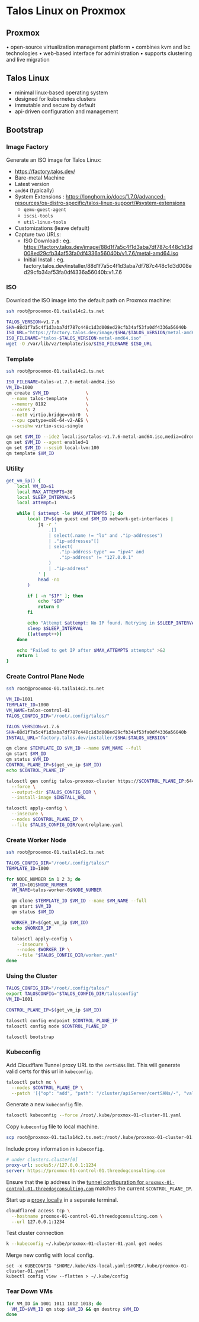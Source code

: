 # Talos Linux on Proxmox

## Proxmox

• open-source virtualization management platform
• combines kvm and lxc technologies
• web-based interface for administration
• supports clustering and live migration

## Talos Linux

- minimal linux-based operating system
- designed for kubernetes clusters
- immutable and secure by default
- api-driven configuration and management

## Bootstrap

### Image Factory

Generate an ISO image for Talos Linux:

- https://factory.talos.dev/
- Bare-metal Machine
- Latest version
- `amd64` (typically)
- System Extensions : https://longhorn.io/docs/1.7.0/advanced-resources/os-distro-specific/talos-linux-support/#system-extensions
  - `qemu-guest-agent`
  - `iscsi-tools`
  - `util-linux-tools`
- Customizations (leave default)
- Capture two URLs:
  - ISO Download : eg. https://factory.talos.dev/image/88d1f7a5c4f1d3aba7df787c448c1d3d008ed29cfb34af53fa0df4336a56040b/v1.7.6/metal-amd64.iso
  - Initial Install : eg. factory.talos.dev/installer/88d1f7a5c4f1d3aba7df787c448c1d3d008ed29cfb34af53fa0df4336a56040b:v1.7.6

### ISO

Download the ISO image into the default path on Proxmox machine:

```bash
ssh root@prooxmox-01.taila14c2.ts.net

TALOS_VERSION=v1.7.6
SHA=88d1f7a5c4f1d3aba7df787c448c1d3d008ed29cfb34af53fa0df4336a56040b
ISO_URL="https://factory.talos.dev/image/$SHA/$TALOS_VERSION/metal-amd64.iso"
ISO_FILENAME="talos-$TALOS_VERSION-metal-amd64.iso"
wget -O /var/lib/vz/template/iso/$ISO_FILENAME $ISO_URL
```

### Template

```bash
ssh root@prooxmox-01.taila14c2.ts.net

ISO_FILENAME=talos-v1.7.6-metal-amd64.iso
VM_ID=1000
qm create $VM_ID              \
  --name talos-template       \
  --memory 8192               \
  --cores 2                   \
  --net0 virtio,bridge=vmbr0  \
  --cpu cputype=x86-64-v2-AES \
  --scsihw virtio-scsi-single

qm set $VM_ID --ide2 local:iso/talos-v1.7.6-metal-amd64.iso,media=cdrom
qm set $VM_ID --agent enabled=1
qm set $VM_ID --scsi0 local-lvm:100
qm template $VM_ID
```

### Utility

```bash
get_vm_ip() {
    local VM_ID=$1
    local MAX_ATTEMPTS=30
    local SLEEP_INTERVAL=5
    local attempt=1

    while [ $attempt -le $MAX_ATTEMPTS ]; do
        local IP=$(qm guest cmd $VM_ID network-get-interfaces |
            jq -r '
                .[]
                | select(.name != "lo" and ."ip-addresses")
                | ."ip-addresses"[]
                | select(
                    ."ip-address-type" == "ipv4" and
                    ."ip-address" != "127.0.0.1"
                )
                | ."ip-address"
            ' |
            head -n1
        )

        if [ -n "$IP" ]; then
            echo "$IP"
            return 0
        fi

        echo "Attempt $attempt: No IP found. Retrying in $SLEEP_INTERVAL seconds..." >&2
        sleep $SLEEP_INTERVAL
        ((attempt++))
    done

    echo "Failed to get IP after $MAX_ATTEMPTS attempts" >&2
    return 1
}
```

### Create Control Plane Node

```bash
ssh root@prooxmox-01.taila14c2.ts.net

VM_ID=1001
TEMPLATE_ID=1000
VM_NAME=talos-control-01
TALOS_CONFIG_DIR="/root/.config/talos/"

TALOS_VERSION=v1.7.6
SHA=88d1f7a5c4f1d3aba7df787c448c1d3d008ed29cfb34af53fa0df4336a56040b
INSTALL_URL="factory.talos.dev/installer/$SHA:$TALOS_VERSION"

qm clone $TEMPLATE_ID $VM_ID --name $VM_NAME --full
qm start $VM_ID
qm status $VM_ID
CONTROL_PLANE_IP=$(get_vm_ip $VM_ID)
echo $CONTROL_PLANE_IP

talosctl gen config talos-proxmox-cluster https://$CONTROL_PLANE_IP:6443 \
  --force \
  --output-dir $TALOS_CONFIG_DIR \
  --install-image $INSTALL_URL

talosctl apply-config \
  --insecure \
  --nodes $CONTROL_PLANE_IP \
  --file $TALOS_CONFIG_DIR/controlplane.yaml
```

### Create Worker Node

```bash
ssh root@prooxmox-01.taila14c2.ts.net

TALOS_CONFIG_DIR="/root/.config/talos/"
TEMPLATE_ID=1000

for NODE_NUMBER in 1 2 3; do
  VM_ID=101$NODE_NUMBER
  VM_NAME=talos-worker-0$NODE_NUMBER

  qm clone $TEMPLATE_ID $VM_ID --name $VM_NAME --full
  qm start $VM_ID
  qm status $VM_ID

  WORKER_IP=$(get_vm_ip $VM_ID)
  echo $WORKER_IP

  talosctl apply-config \
    --insecure \
    --nodes $WORKER_IP \
    --file "$TALOS_CONFIG_DIR/worker.yaml"
done
```

### Using the Cluster

```bash
TALOS_CONFIG_DIR="/root/.config/talos/"
export TALOSCONFIG="$TALOS_CONFIG_DIR/talosconfig"
VM_ID=1001

CONTROL_PLANE_IP=$(get_vm_ip $VM_ID)

talosctl config endpoint $CONTROL_PLANE_IP
talosctl config node $CONTROL_PLANE_IP

talosctl bootstrap
```

### Kubeconfig

Add Cloudflare Tunnel proxy URL to the `certSANs` list. This will generate valid certs for this url in `kubeconfig`.

```bash
talosctl patch mc \
  --nodes $CONTROL_PLANE_IP \
  --patch '[{"op": "add", "path": "/cluster/apiServer/certSANs/-", "value": "proxmox-01-control-01.threedogconsulting.com" }]'
```

Generate a new `kubeconfig` file.

```bash
talosctl kubeconfig --force /root/.kube/proxmox-01-cluster-01.yaml
```

Copy `kubeconfig` file to local machine.

```bash
scp root@proxmox-01.taila14c2.ts.net:/root/.kube/proxmox-01-cluster-01.yaml ~/.kube/proxmox-01-cluster-01.yaml
```

Include proxy information in `kubeconfig`.

```yaml
# under clusters.cluster[0]
proxy-url: socks5://127.0.0.1:1234
server: https://proxmox-01-control-01.threedogconsulting.com
```

Ensure that the ip address in the [tunnel configuration for `proxmox-01-control-01.threedogconsulting.com`](https://one.dash.cloudflare.com/c60a9b2426e2d250307a67e4937bb55c/networks/tunnels/471afade-c949-4b76-8dc9-ff8359d67caa/public-hostname/proxmox-01-control-01.threedogconsulting.com/1) matches the current `$CONTROL_PLANE_IP`.

Start up a [proxy locally](https://developers.cloudflare.com/cloudflare-one/tutorials/kubectl/#connect-from-a-client-machine) in a separate terminal.

```bash
cloudflared access tcp \
  --hostname proxmox-01-control-01.threedogconsulting.com \
  --url 127.0.0.1:1234
```

Test cluster connection

```bash
k --kubeconfig ~/.kube/proxmox-01-cluster-01.yaml get nodes
```

Merge new config with local config.

```fish
set -x KUBECONFIG "$HOME/.kube/k3s-local.yaml:$HOME/.kube/proxmox-01-cluster-01.yaml"
kubectl config view --flatten > ~/.kube/config
```

### Tear Down VMs

```bash
for VM_ID in 1001 1011 1012 1013; do
  VM_ID=$VM_ID qm stop $VM_ID && qm destroy $VM_ID
done
```
